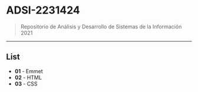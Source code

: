# ADSI-2231424
> Repositorio de Análisis y Desarrollo de Sistemas de la Información 2021
---
## List

- **01** - Emmet
- **02** - HTML
- **03** - CSS